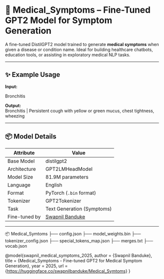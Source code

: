 # 🧠 Medical_Symptoms – Fine-Tuned GPT2 Model for Symptom Generation

A fine-tuned DistilGPT2 model trained to generate **medical symptoms** when given a disease or condition name. Ideal for building healthcare chatbots, education tools, or assisting in exploratory medical NLP tasks.

---

## ✨ Example Usage

**Input:**  

Bronchitis


**Output:**  
Bronchitis | Persistent cough with yellow or green mucus, chest tightness, wheezing



---

## 📦 Model Details

| Attribute         | Value                    |
|------------------|--------------------------|
| Base Model       | distilgpt2               |
| Architecture     | GPT2LMHeadModel          |
| Model Size       | 81.9M parameters          |
| Language         | English                  |
| Format           | PyTorch (`.bin` format)  |
| Tokenizer        | GPT2Tokenizer            |
| Task             | Text Generation (Symptoms) |
| Fine-tuned by    | [Swapnil Banduke](https://www.linkedin.com/in/swapnilbanduke/) |

---


📦 Medical_Symtoms
├── config.json
├── model_weights.bin
├── tokenizer_config.json
├── special_tokens_map.json
├── merges.txt
├── vocab.json

@model{swapnil_medical_symptoms_2025,
  author       = {Swapnil Banduke},
  title        = {Medical_Symptoms - Fine-tuned GPT2 for Medical Symptom Generation},
  year         = 2025,
  url          = {https://huggingface.co/swapnilbanduke/Medical_Symtoms}
}
